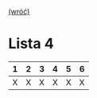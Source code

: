 [(wróć)](../)

# Lista 4
| 1 | 2 | 3 | 4 | 5 | 6 |
|---|---|---|---|---|---|
| X | X | X | X | X | X |

